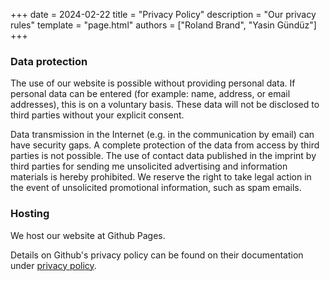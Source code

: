 +++
date = 2024-02-22
title = "Privacy Policy"
description = "Our privacy rules"
template = "page.html"
authors = ["Roland Brand", "Yasin Gündüz"]
+++

### Data protection
The use of our website is possible without providing personal data.
If personal data can be entered (for example: name, address, or email addresses), this is on a voluntary basis.
These data will not be disclosed to third parties without your explicit consent.

Data transmission in the Internet (e.g.
in the communication by email) can have security gaps.
A complete protection of the data from access by third parties is not possible.
The use of contact data published in the imprint by third parties for sending me unsolicited advertising and information materials is hereby prohibited.
We reserve the right to take legal action in the event of unsolicited promotional information, such as spam emails.

### Hosting
We host our website at Github Pages.

Details on Github's privacy policy can be found on their documentation under [privacy policy]([https://docs.github.com/site-policy/privacy-policies/github-general-privacy-statement).
